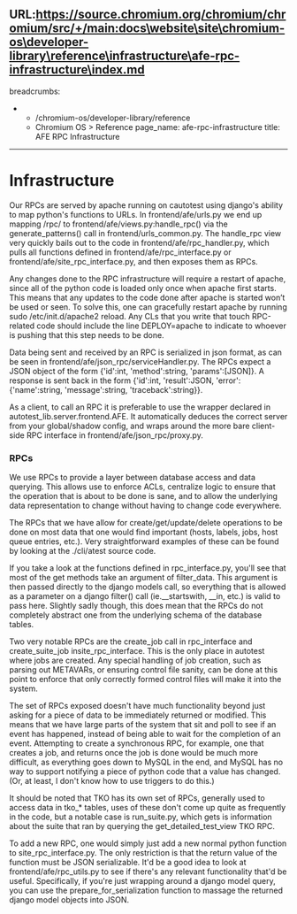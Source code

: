 URL:https://source.chromium.org/chromium/chromium/src/+/main:docs\website\site\chromium-os\developer-library\reference\infrastructure\afe-rpc-infrastructure\index.md
---
breadcrumbs:
- - /chromium-os/developer-library/reference
  - Chromium OS > Reference
page_name: afe-rpc-infrastructure
title: AFE RPC Infrastructure
---

# Infrastructure

Our RPCs are served by apache running on cautotest using django's ability to map
python's functions to URLs. In frontend/afe/urls.py we end up mapping /rpc/ to
frontend/afe/views.py:handle_rpc() via the generate_patterns() call in
frontend/urls_common.py. The handle_rpc view very quickly bails out to the code
in frontend/afe/rpc_handler.py, which pulls all functions defined in
frontend/afe/rpc_interface.py or frontend/afe/site_rpc_interface.py, and then
exposes them as RPCs.

Any changes done to the RPC infrastructure will require a restart of apache,
since all of the python code is loaded only once when apache first starts. This
means that any updates to the code done after apache is started won’t be used or
seen. To solve this, one can gracefully restart apache by running sudo
/etc/init.d/apache2 reload. Any CLs that you write that touch RPC-related code
should include the line DEPLOY=apache to indicate to whoever is pushing that
this step needs to be done.

Data being sent and received by an RPC is serialized in json format, as can be
seen in frontend/afe/json_rpc/serviceHandler.py. The RPCs expect a JSON object
of the form {'id':int, 'method':string, 'params':\[JSON\]}. A response is sent
back in the form {'id':int, 'result':JSON, 'error':{'name':string,
'message':string, 'traceback':string}}.

As a client, to call an RPC it is preferable to use the wrapper declared in
autotest_lib.server.frontend.AFE. It automatically deduces the correct server
from your global/shadow config, and wraps around the more bare client-side RPC
interface in frontend/afe/json_rpc/proxy.py.

### RPCs

We use RPCs to provide a layer between database access and data querying. This
allows use to enforce ACLs, centralize logic to ensure that the operation that
is about to be done is sane, and to allow the underlying data representation to
change without having to change code everywhere.

The RPCs that we have allow for create/get/update/delete operations to be done
on most data that one would find important (hosts, labels, jobs, host queue
entries, etc.). Very straightforward examples of these can be found by looking
at the ./cli/atest source code.

If you take a look at the functions defined in rpc_interface.py, you'll see that
most of the get methods take an argument of filter_data. This argument is then
passed directly to the django models call, so everything that is allowed as a
parameter on a django filter() call (ie.__startswith, __in, etc.) is valid to
pass here. Slightly sadly though, this does mean that the RPCs do not completely
abstract one from the underlying schema of the database tables.

Two very notable RPCs are the create_job call in rpc_interface and
create_suite_job insite_rpc_interface. This is the only place in autotest where
jobs are created. Any special handling of job creation, such as parsing out
METAVARs, or ensuring control file sanity, can be done at this point to enforce
that only correctly formed control files will make it into the system.

The set of RPCs exposed doesn't have much functionality beyond just asking for a
piece of data to be immediately returned or modified. This means that we have
large parts of the system that sit and poll to see if an event has happened,
instead of being able to wait for the completion of an event. Attempting to
create a synchronous RPC, for example, one that creates a job, and returns once
the job is done would be much more difficult, as everything goes down to MySQL
in the end, and MySQL has no way to support notifying a piece of python code
that a value has changed. (Or, at least, I don't know how to use triggers to do
this.)

It should be noted that TKO has its own set of RPCs, generally used to access
data in tko_\* tables, uses of these don't come up quite as frequently in the
code, but a notable case is run_suite.py, which gets is information about the
suite that ran by querying the get_detailed_test_view TKO RPC.

To add a new RPC, one would simply just add a new normal python function to
site_rpc_interface.py. The only restriction is that the return value of the
function must be JSON serializable. It'd be a good idea to look at
frontend/afe/rpc_utils.py to see if there's any relevant functionality that'd be
useful. Specifically, if you're just wrapping around a django model query, you
can use the prepare_for_serialization function to massage the returned django
model objects into JSON.
